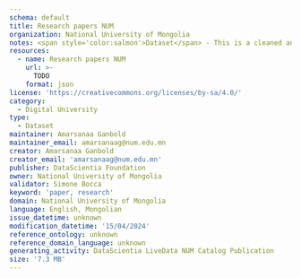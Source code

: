 ```yaml
---
schema: default
title: Research papers NUM
organization: National University of Mongolia
notes: <span style='color:salmon'>Dataset</span> - This is a cleaned and formatted dataset, created by the National University of Mongolia (NUM), that includes information about the research papers published by the National University of Mongolia.
resources:
  - name: Research papers NUM
    url: >-
      TODO
    format: json
license: 'https://creativecommons.org/licenses/by-sa/4.0/'
category:
  - Digital University
type:
  - Dataset
maintainer: Amarsanaa Ganbold
maintainer_email: amarsanaag@num.edu.mn
creator: Amarsanaa Ganbold
creator_email: 'amarsanaag@num.edu.mn'
publisher: DataScientia Foundation
owner: National University of Mongolia
validator: Simone Bocca
keyword: 'paper, research'
domain: National University of Mongolia
language: English, Mongolian
issue_datetime: unknown
modification_datetime: '15/04/2024'
reference_ontology: unknown
reference_domain_language: unknown
generating_activity: DataScientia LiveData NUM Catalog Publication
size: '7.3 MB'
---
```

